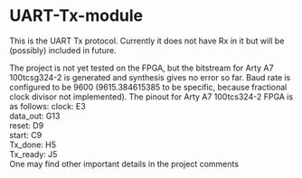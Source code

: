 # UART-Tx-module
This is the UART Tx protocol. Currently it does not have Rx in it but will be (possibly) included in future.

The project is not yet tested on the FPGA, but the bitstream for Arty A7 100tcsg324-2 is generated and synthesis gives no error so far. Baud rate is configured to be 9600 (9615.384615385 to be specific, because fractional clock divisor not implemented). The pinout for Arty A7 100tcs324-2 FPGA is as follows:
 				clock: 		E3  
 				data_out: G13  
 				reset:		D9  
 				start:		C9  
 				Tx_done:	H5  
 				Tx_ready:	J5  
One may find other important details in the project comments
